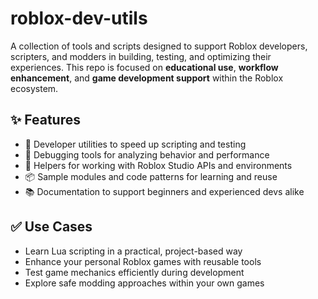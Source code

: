 # roblox-dev-utils

A collection of tools and scripts designed to support Roblox developers, scripters, and modders in building, testing, and optimizing their experiences. This repo is focused on **educational use**, **workflow enhancement**, and **game development support** within the Roblox ecosystem.

## ✨ Features

- 🧰 Developer utilities to speed up scripting and testing
- 🧪 Debugging tools for analyzing behavior and performance
- 🔧 Helpers for working with Roblox Studio APIs and environments
- 📦 Sample modules and code patterns for learning and reuse
- 📚 Documentation to support beginners and experienced devs alike

## ✅ Use Cases

- Learn Lua scripting in a practical, project-based way
- Enhance your personal Roblox games with reusable tools
- Test game mechanics efficiently during development
- Explore safe modding approaches within your own games



